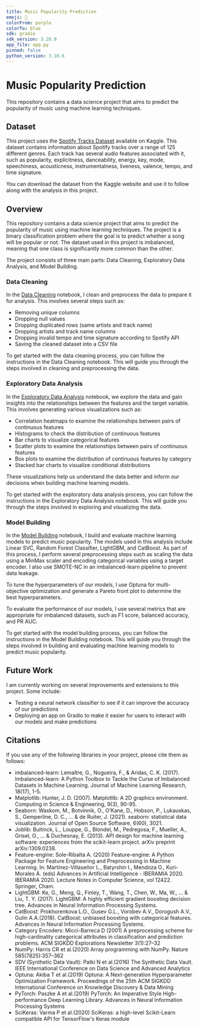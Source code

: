 ```yaml
---
title: Music Popularity Prediction
emoji: 🚀
colorFrom: purple
colorTo: blue
sdk: gradio
sdk_version: 3.28.0
app_file: app.py
pinned: false
python_version: 3.10.6
---
```


# Music Popularity Prediction

This repository contains a data science project that aims to predict the popularity of music using machine learning techniques.

## Dataset

This project uses the [Spotify Tracks Dataset](https://www.kaggle.com/datasets/maharshipandya/-spotify-tracks-dataset) available on Kaggle. This dataset contains information about Spotify tracks over a range of 125 different genres. Each track has several audio features associated with it, such as popularity, explicitness, danceability, energy, key, mode, speechiness, acousticness, instrumentalness, liveness, valence, tempo, and time signature.

You can download the dataset from the Kaggle website and use it to follow along with the analysis in this project.

## Overview

This repository contains a data science project that aims to predict the popularity of music using machine learning techniques. The project is a binary classification problem where the goal is to predict whether a song will be popular or not. The dataset used in this project is imbalanced, meaning that one class is significantly more common than the other.

The project consists of three main parts: Data Cleaning, Exploratory Data Analysis, and Model Building.

### Data Cleaning

In the [Data Cleaning](https://github.com/diivien/Music-Popularity-Prediction/blob/master/Data%20Cleaning.ipynb) notebook, I clean and preprocess the data to prepare it for analysis. This involves several steps such as:

- Removing unique columns
- Dropping null values
- Dropping duplicated rows (same artists and track name)
- Dropping artists and track name columns
- Dropping invalid tempo and time signature according to Spotify API
- Saving the cleaned dataset into a CSV file

To get started with the data cleaning process, you can follow the instructions in the Data Cleaning notebook. This will guide you through the steps involved in cleaning and preprocessing the data.

### Exploratory Data Analysis

In the [Exploratory Data Analysis](https://github.com/diivien/Music-Popularity-Prediction/blob/master/Exploratory%20Data%20Analysis.ipynb) notebook, we explore the data and gain insights into the relationships between the features and the target variable. This involves generating various visualizations such as:

- Correlation heatmaps to examine the relationships between pairs of continuous features
- Histograms to check the distribution of continuous features
- Bar charts to visualize categorical features
- Scatter plots to examine the relationships between pairs of continuous features
- Box plots to examine the distribution of continuous features by category
- Stacked bar charts to visualize conditional distributions

These visualizations help us understand the data better and inform our decisions when building machine learning models.

To get started with the exploratory data analysis process, you can follow the instructions in the Exploratory Data Analysis notebook. This will guide you through the steps involved in exploring and visualizing the data.

### Model Building

In the [Model Building](https://github.com/diivien/Music-Popularity-Prediction/blob/master/Model%20Building.ipynb) notebook, I build and evaluate machine learning models to predict music popularity. The models used in this analysis include Linear SVC, Random Forest Classifier, LightGBM, and CatBoost. As part of this process, I perform several preprocessing steps such as scaling the data using a MinMax scaler and encoding categorical variables using a target encoder. I also use SMOTE-NC in an imbalanced-learn pipeline to prevent data leakage.

To tune the hyperparameters of our models, I use Optuna for multi-objective optimization and generate a Pareto front plot to determine the best hyperparameters.

To evaluate the performance of our models, I use several metrics that are appropriate for imbalanced datasets, such as F1 score, balanced accuracy, and PR AUC.

To get started with the model building process, you can follow the instructions in the Model Building notebook. This will guide you through the steps involved in building and evaluating machine learning models to predict music popularity.

## Future Work

I am currently working on several improvements and extensions to this project. Some include:

- Testing a neural network classifier to see if it can improve the accuracy of our predictions
- Deploying an app on Gradio to make it easier for users to interact with our models and make predictions


## Citations

If you use any of the following libraries in your project, please cite them as follows:

- imbalanced-learn: Lemaître, G., Nogueira, F., & Aridas, C. K. (2017). Imbalanced-learn: A Python Toolbox to Tackle the Curse of Imbalanced Datasets in Machine Learning. Journal of Machine Learning Research, 18(17), 1-5.
- Matplotlib: Hunter, J. D. (2007). Matplotlib: A 2D graphics environment. Computing in Science & Engineering, 9(3), 90-95.
- Seaborn: Waskom, M., Botvinnik, O., O’Kane, D., Hobson, P., Lukauskas, S., Gemperline, D. C., ... & de Ruiter, J. (2021). seaborn: statistical data visualization. Journal of Open Source Software, 6(60), 3021.
- Joblib: Buitinck, L., Louppe, G., Blondel, M., Pedregosa, F., Mueller, A., Grisel, O., ... & Duchesnay, E. (2013). API design for machine learning software: experiences from the scikit-learn project. arXiv preprint arXiv:1309.0238.
- Feature-engine: Sole-Ribalta A. (2020) Feature-engine: A Python Package for Feature Engineering and Preprocessing in Machine Learning. In: Martínez-Villaseñor L., Batyrshin I., Mendoza O., Kuri-Morales Á. (eds) Advances in Artificial Intelligence - IBERAMIA 2020. IBERAMIA 2020. Lecture Notes in Computer Science, vol 12422. Springer, Cham.
- LightGBM: Ke, G., Meng, Q., Finley, T., Wang, T., Chen, W., Ma, W., ... & Liu, T. Y. (2017). LightGBM: A highly efficient gradient boosting decision tree. Advances in Neural Information Processing Systems.
- CatBoost: Prokhorenkova L.O., Gusev G.L., Vorobev A.V., Dorogush A.V., Gulin A.A.(2018). CatBoost: unbiased boosting with categorical features. Advances in Neural Information Processing Systems.
- Category Encoders: Micci-Barreca D (2001) A preprocessing scheme for high-cardinality categorical attributes in classification and prediction problems. ACM SIGKDD Explorations Newsletter 3(1):27–32
- NumPy: Harris CR et al.(2020) Array programming with NumPy. Nature 585(7825):357–362
- SDV (Synthetic Data Vault): Patki N et al.(2016) The Synthetic Data Vault. IEEE International Conference on Data Science and Advanced Analytics
- Optuna: Akiba T et al.(2019) Optuna: A Next-generation Hyperparameter Optimization Framework. Proceedings of the 25th ACM SIGKDD International Conference on Knowledge Discovery & Data Mining
- PyTorch: Paszke A et al.(2019) PyTorch: An Imperative Style High-performance Deep Learning Library. Advances in Neural Information Processing Systems
- SciKeras: Varma P et al.(2020) SciKeras: a high-level Scikit-Learn compatible API for TensorFlow's Keras module
